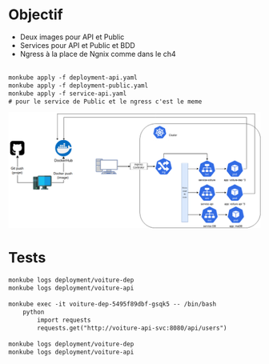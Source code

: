 # Objectif 
- Deux images pour API et Public 
- Services pour API et Public et BDD 
- Ngress à la place de Ngnix comme dans le ch4

```

monkube apply -f deployment-api.yaml
monkube apply -f deployment-public.yaml
monkube apply -f service-api.yaml
# pour le service de Public et le ngress c'est le meme 

```

![ch5](./ch5.drawio.png)

# Tests
```
monkube logs deployment/voiture-dep
monkube logs deployment/voiture-api

monkube exec -it voiture-dep-5495f89dbf-gsqk5 -- /bin/bash
    python
        import requests
        requests.get("http://voiture-api-svc:8080/api/users")

monkube logs deployment/voiture-dep
monkube logs deployment/voiture-api
```
